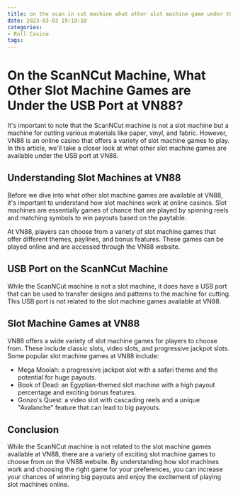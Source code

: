 ```yaml
---
title: on the scan in cut machine what other slot machine game under the usb port VN88
date: 2023-03-03 19:19:18
categories:
- Roll Casino
tags:
---
```

# On the ScanNCut Machine, What Other Slot Machine Games are Under the USB Port at VN88?

It's important to note that the ScanNCut machine is not a slot machine but a machine for cutting various materials like paper, vinyl, and fabric. However, VN88 is an online casino that offers a variety of slot machine games to play. In this article, we'll take a closer look at what other slot machine games are available under the USB port at VN88.

## Understanding Slot Machines at VN88

Before we dive into what other slot machine games are available at VN88, it's important to understand how slot machines work at online casinos. Slot machines are essentially games of chance that are played by spinning reels and matching symbols to win payouts based on the paytable.

At VN88, players can choose from a variety of slot machine games that offer different themes, paylines, and bonus features. These games can be played online and are accessed through the VN88 website.

## USB Port on the ScanNCut Machine

While the ScanNCut machine is not a slot machine, it does have a USB port that can be used to transfer designs and patterns to the machine for cutting. This USB port is not related to the slot machine games available at VN88.

## Slot Machine Games at VN88

VN88 offers a wide variety of slot machine games for players to choose from. These include classic slots, video slots, and progressive jackpot slots. Some popular slot machine games at VN88 include:

- Mega Moolah: a progressive jackpot slot with a safari theme and the potential for huge payouts.
- Book of Dead: an Egyptian-themed slot machine with a high payout percentage and exciting bonus features.
- Gonzo's Quest: a video slot with cascading reels and a unique "Avalanche" feature that can lead to big payouts.

## Conclusion

While the ScanNCut machine is not related to the slot machine games available at VN88, there are a variety of exciting slot machine games to choose from on the VN88 website. By understanding how slot machines work and choosing the right game for your preferences, you can increase your chances of winning big payouts and enjoy the excitement of playing slot machines online.
